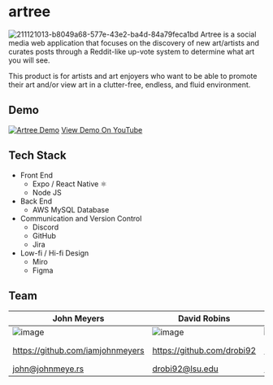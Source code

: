 # artree
![211121013-b8049a68-577e-43e2-ba4d-84a79feca1bd](https://user-images.githubusercontent.com/25084859/211121264-3e187b76-ad3c-4d1b-a71f-b75489d8c798.png)
Artree is a social media web application
that focuses on the discovery of new art/artists and
curates posts through a Reddit-like up-vote system
to determine what art you will see.

This product is for artists and art enjoyers who
want to be able to promote their art and/or view art in
a clutter-free, endless, and fluid environment.

## Demo
[![Artree Demo](https://user-images.githubusercontent.com/25084859/211121295-4c0ceffe-926b-4953-905e-02863d0fad69.png)](https://www.youtube.com/watch?v=F65dtqnBeP8 "Artree Demo")
[View Demo On YouTube](https://www.youtube.com/watch?v=F65dtqnBeP8)

## Tech Stack
* Front End
  * Expo / React Native ⚛️
  * Node JS
* Back End
  * AWS MySQL Database
* Communication and Version Control
  * Discord
  * GitHub
  * Jira
* Low-fi / Hi-fi Design
  * Miro
  * Figma

## Team
| John Meyers  | David Robins | Ellis Manieri | Nick LeBlanc | Aiden Walker |
| --- | --- | --- | --- | --- | 
| ![image](https://user-images.githubusercontent.com/25084859/211138951-8abcd64f-f873-4cd1-b547-76775be80fc1.png) | ![image](https://user-images.githubusercontent.com/25084859/211135651-64e0530a-c4ce-43b2-98fb-285345f4da45.png) | ![image](https://user-images.githubusercontent.com/25084859/211138701-83257000-1f10-4f1a-83ad-26f6fa4fbace.png) | ![image](https://user-images.githubusercontent.com/25084859/211138761-5c2806a0-37f0-4b73-9e94-d6634aec83d2.png) | ![image](https://user-images.githubusercontent.com/25084859/211138769-bedab2b4-8e82-42b7-a9ab-005bdd04afd1.png) |
| https://github.com/iamjohnmeyers | https://github.com/drobi92 | https://github.com/EJMani | https://github.com/Nick-LeBlanc | https://github.com/awal134 |
| john@johnmeye.rs | drobi92@lsu.edu | emanie1@lsu.edu | nickleblanc811@gmail.com | awal134@lsu.edu |
